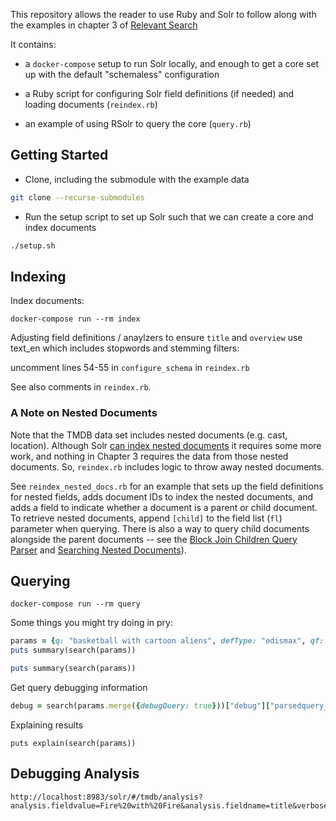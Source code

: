 This repository allows the reader to use Ruby and Solr to follow along with the
examples in chapter 3 of [Relevant
Search](https://learning.oreilly.com/library/view/relevant-search-with/9781617292774/)

It contains:

* a `docker-compose` setup to run Solr locally, and enough to get a core set up
  with the default "schemaless" configuration

* a Ruby script for configuring Solr field definitions (if needed) and loading documents (`reindex.rb`)

* an example of using RSolr to query the core (`query.rb`)

## Getting Started

* Clone, including the submodule with the example data

```bash
git clone --recurse-submodules 
```

* Run the setup script to set up Solr such that we can create a core and index documents

```bash
./setup.sh
```

## Indexing

Index documents:
```
docker-compose run --rm index
```

Adjusting field definitions / anaylzers to ensure `title` and `overview` use
text\_en which includes stopwords and stemming filters: 

uncomment lines 54-55 in `configure_schema` in `reindex.rb`

See also comments in `reindex.rb`.

### A Note on Nested Documents

Note that the TMDB data set includes nested documents (e.g. cast, location).
Although Solr [can index nested
documents](https://solr.apache.org/guide/solr/latest/indexing-guide/indexing-nested-documents.html)
it requires some more work, and nothing in Chapter 3 requires the data from
those nested documents. So, `reindex.rb` includes logic to throw away nested
documents.

See `reindex_nested_docs.rb` for an example that sets
up the field definitions for nested fields, adds document IDs to index the
nested documents, and adds a field to indicate whether a document is a parent
or child document. To retrieve nested documents, append `[child]` to the field
list (`fl`) parameter when querying. There is also a way to query child
documents alongside the parent documents -- see the [Block Join Children Query
Parser](https://solr.apache.org/guide/solr/latest/query-guide/block-join-query-parser.html)
and [Searching Nested
Documents](https://solr.apache.org/guide/solr/latest/query-guide/searching-nested-documents.html)).

## Querying

```
docker-compose run --rm query
```

Some things you might try doing in pry:

```ruby
params = {q: "basketball with cartoon aliens", defType: "edismax", qf: "title^10 overview"}
puts summary(search(params))

puts summary(search(params))
```

Get query debugging information

```ruby
debug = search(params.merge({debugQuery: true}))["debug"]["parsedquery_toString"]
```

Explaining results

```
puts explain(search(params))
```

## Debugging Analysis

```
http://localhost:8983/solr/#/tmdb/analysis?analysis.fieldvalue=Fire%20with%20Fire&analysis.fieldname=title&verbose_output=1
```

